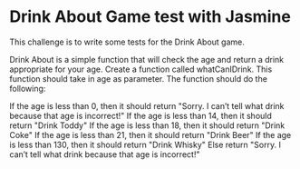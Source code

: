 # Drink About Game test with Jasmine

This challenge is to write some tests for the Drink About game.

Drink About is a simple function that will check the age and return a drink appropriate for your age. Create a function called whatCanIDrink. This function should take in age as parameter. The function should do the following:

If the age is less than 0, then it should return "Sorry. I can’t tell what drink because that age is incorrect!"
If the age is less than 14, then it should return "Drink Toddy"
If the age is less than 18, then it should return "Drink Coke"
If the age is less than 21, then it should return "Drink Beer"
If the age is less than 130, then it should return "Drink Whisky"
Else return "Sorry. I can’t tell what drink because that age is incorrect!"
